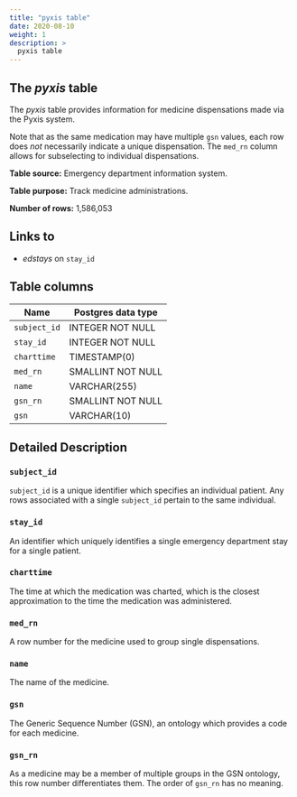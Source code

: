 ```yaml
---
title: "pyxis table"
date: 2020-08-10
weight: 1
description: >
  pyxis table
---
```


## The *pyxis* table

The *pyxis* table provides information for medicine dispensations made via the Pyxis system.

Note that as the same medication may have multiple `gsn` values, each row does *not* necessarily indicate a unique dispensation. The `med_rn` column allows for subselecting to individual dispensations.

**Table source:** Emergency department information system.

**Table purpose:** Track medicine administrations.

**Number of rows:** 1,586,053

## Links to

* *edstays* on `stay_id`

<!-- # Important considerations -->

## Table columns

Name | Postgres data type
---- | ----
`subject_id` | INTEGER NOT NULL
`stay_id`   | INTEGER NOT NULL
`charttime` | TIMESTAMP(0)
`med_rn`    | SMALLINT NOT NULL
`name`      | VARCHAR(255)
`gsn_rn`    | SMALLINT NOT NULL
`gsn`       | VARCHAR(10)

## Detailed Description

### `subject_id`

`subject_id` is a unique identifier which specifies an individual patient. Any rows associated with a single `subject_id` pertain to the same individual.

### `stay_id`

An identifier which uniquely identifies a single emergency department stay for a single patient.

### `charttime`

The time at which the medication was charted, which is the closest approximation to the time the medication was administered.

### `med_rn`

A row number for the medicine used to group single dispensations.

### `name`

The name of the medicine.

### `gsn`

The Generic Sequence Number (GSN), an ontology which provides a code for each medicine.

### `gsn_rn`

As a medicine may be a member of multiple groups in the GSN ontology, this row number differentiates them. The order of `gsn_rn` has no meaning.
